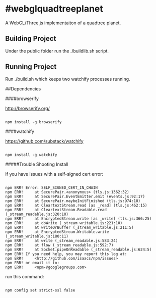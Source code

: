 #webglquadtreeplanet
===================

A WebGL/Three.js implementaiton of a quadtree planet.


## Building Project

Under the public folder run the ./buildlib.sh script.


## Running Project

Run ./build.sh which keeps two watchify processes running.

##Dependencies

####browserify

http://browserify.org/

```

npm install -g browserify

```

####watchify

https://github.com/substack/watchify

```

npm install -g watchify

```

#####Trouble Shooting Install

If you have issues with a self-signed cert error:

```

npm ERR! Error: SELF_SIGNED_CERT_IN_CHAIN
npm ERR!     at SecurePair.<anonymous> (tls.js:1362:32)
npm ERR!     at SecurePair.EventEmitter.emit (events.js:92:17)
npm ERR!     at SecurePair.maybeInitFinished (tls.js:974:10)
npm ERR!     at CleartextStream.read [as _read] (tls.js:462:15)
npm ERR!     at CleartextStream.Readable.read (_stream_readable.js:320:10)
npm ERR!     at EncryptedStream.write [as _write] (tls.js:366:25)
npm ERR!     at doWrite (_stream_writable.js:221:10)
npm ERR!     at writeOrBuffer (_stream_writable.js:211:5)
npm ERR!     at EncryptedStream.Writable.write (_stream_writable.js:180:11)
npm ERR!     at write (_stream_readable.js:583:24)
npm ERR!     at flow (_stream_readable.js:592:7)
npm ERR!     at Socket.pipeOnReadable (_stream_readable.js:624:5)
npm ERR! If you need help, you may report this log at:
npm ERR!     <http://github.com/isaacs/npm/issues>
npm ERR! or email it to:
npm ERR!     <npm-@googlegroups.com>

```

run this command:

```

npm config set strict-ssl false

```